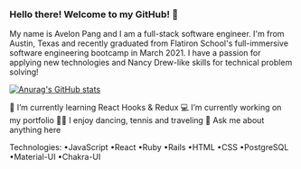 ### Hello there! Welcome to my GitHub! 👋


My name is Avelon Pang and I am a full-stack software engineer. I'm from Austin, Texas and recently graduated from Flatiron School's full-immersive software engineering bootcamp in March 2021. I have a passion for applying new technologies and Nancy Drew-like skills for technical problem solving! 

[![Anurag's GitHub stats](https://github-readme-stats.vercel.app/api?username=Apang20)](https://github.com/anuraghazra/github-readme-stats)


🌱 I’m currently learning React Hooks & Redux
💻 I’m currently working on my portfolio
👩🏻 I enjoy dancing, tennis and traveling
💬 Ask me about anything here

Technologies: 
•JavaScript •React •Ruby •Rails •HTML •CSS •PostgreSQL •Material-UI •Chakra-UI 
  
